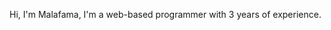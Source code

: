 Hi, I'm Malafama, I'm a web-based programmer with 3 years of experience.

<!---
malaafamaa/malaafamaa is a ✨ special ✨ repository because its `README.md` (this file) appears on your GitHub profile.
You can click the Preview link to take a look at your changes.
--->
